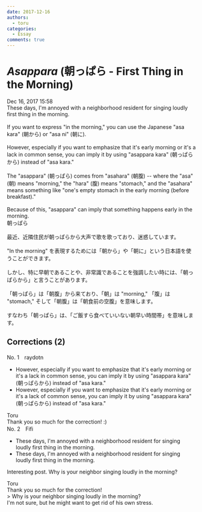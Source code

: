 ```yaml
---
date: 2017-12-16
authors:
  - toru
categories:
  - Essay
comments: true
---
```


# <strong><em>Asappara</strong></em> (朝っぱら - First Thing in the Morning)
<div class="date">Dec 16, 2017 15:58</div>
<div id="post"><div id="body_show_ori">
These days, I'm annoyed with a neighborhood resident for singing loudly first thing in the morning.<br/><br/>If you want to express "in the morning," you can use the Japanese "asa kara" (朝から) or "asa ni" (朝に).<br/><br/>However, especially if you want to emphasize that it's early morning or it's a lack in common sense, you can imply it by using "asappara kara" (朝っぱらから) instead of "asa kara."<br/><br/>The "asappara" (朝っぱら) comes from "asahara" (朝腹) -- where the "asa" (朝) means "morning," the "hara" (腹) means "stomach," and the "asahara" means something like "one's empty stomach in the early morning (before breakfast)."<br/><br/>Because of this, "asappara" can imply that something happens early in the morning.
</div></div>

<!-- more -->

<div id="post_ja"><div id="body_show_mo">
朝っぱら<br/><br/>最近、近隣住民が朝っぱらから大声で歌を歌っており、迷惑しています。<br/><br/>"In the morning" を表現するためには「朝から」や「朝に」という日本語を使うことができます。<br/><br/>しかし、特に早朝であることや、非常識であることを強調したい時には、「朝っぱらから」と言うことがあります。<br/><br/>「朝っぱら」は「朝腹」から来ており、「朝」は "morning," 「腹」は "stomach," そして「朝腹」は「朝食前の空腹」を意味します。<br/><br/>すなわち「朝っぱら」は、「ご飯すら食べていいない朝早い時間帯」を意味します。
</div></div>

## Corrections (2)
<div id="block"><div class="first_name"> No. 1　<span class="just_name">raydotn</span></div><div id="block2">
<ul class="correction_field">
<li class="incorrect">However, especially if you want to emphasize that it's early morning or it's a lack in common sense, you can imply it by using "asappara kara" (朝っぱらから) instead of "asa kara."</li>
<li class="corrected correct">
However, especially if you want to emphasize that it's early morning or it's a lack <span class="f_red">of</span> common sense, you can imply it by using "asappara kara" (朝っぱらから) instead of "asa kara."
</li>
</ul>
</div><div class="name"><span class="just_name">Toru</span><br>
Thank you so much for the correction! :)
</div>
</div>
<div id="block"><div class="first_name"> No. 2　<span class="just_name">Fifi</span></div><div id="block2">
<ul class="correction_field">
<li class="incorrect">These days, I'm annoyed with a neighborhood resident for singing loudly first thing in the morning.</li>
<li class="corrected correct">
These days, I'm annoyed with a neighbor<span class="f_blue"><span class="sline">hood resident</span></span> for singing loudly first thing in the morning.
</li>
</ul>
<p class="comment_small">
 Interesting post.  Why is your neighbor singing loudly in the morning?
</p>

</div><div class="name"><span class="just_name">Toru</span><br>
Thank you so much for the correction!<br/>&gt; Why is your neighbor singing loudly in the morning?<br/>I'm not sure, but he might want to get rid of his own stress.
</div>
</div>
